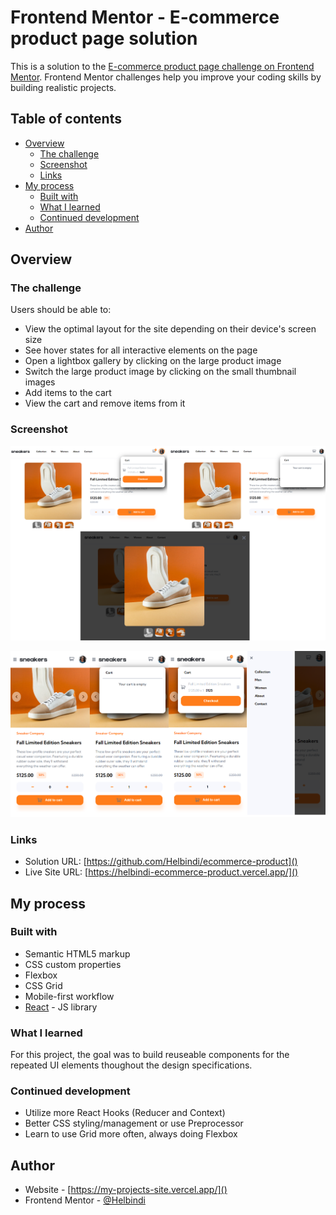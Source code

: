# Frontend Mentor - E-commerce product page solution

This is a solution to the [E-commerce product page challenge on Frontend Mentor](https://www.frontendmentor.io/challenges/ecommerce-product-page-UPsZ9MJp6). Frontend Mentor challenges help you improve your coding skills by building realistic projects.

## Table of contents

- [Overview](#overview)
  - [The challenge](#the-challenge)
  - [Screenshot](#screenshot)
  - [Links](#links)
- [My process](#my-process)
  - [Built with](#built-with)
  - [What I learned](#what-i-learned)
  - [Continued development](#continued-development)
- [Author](#author)

## Overview

### The challenge

Users should be able to:

- View the optimal layout for the site depending on their device's screen size
- See hover states for all interactive elements on the page
- Open a lightbox gallery by clicking on the large product image
- Switch the large product image by clicking on the small thumbnail images
- Add items to the cart
- View the cart and remove items from it

### Screenshot

![1677483263503](image/README/1677483263503.png)

![1677483269251](image/README/1677483269251.png)

### Links

- Solution URL: [https://github.com/Helbindi/ecommerce-product]()
- Live Site URL: [https://helbindi-ecommerce-product.vercel.app/]()

## My process

### Built with

- Semantic HTML5 markup
- CSS custom properties
- Flexbox
- CSS Grid
- Mobile-first workflow
- [React](https://reactjs.org/) - JS library

### What I learned

For this project, the goal was to build reuseable components for the repeated UI elements thoughout the design specifications.

### Continued development

- Utilize more React Hooks (Reducer and Context)
- Better CSS styling/management or use Preprocessor
- Learn to use Grid more often, always doing Flexbox

## Author

- Website - [https://my-projects-site.vercel.app/]()
- Frontend Mentor - [@Helbindi](https://www.frontendmentor.io/profile/Helbindi)
